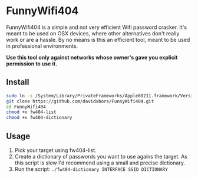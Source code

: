 # FunnyWifi404

FunnyWifi404 is a simple and not very efficient Wifi password cracker.
It's meant to be used on OSX devices, where other alternatives don't really work or are a hassle.
By no means is this an efficient tool, meant to be used in professional environments.

**Use this tool only against networks whose owner's gave you explicit permission to use it.**

## Install

```bash
sudo ln -s /System/Library/PrivateFrameworks/Apple80211.framework/Versions/Current/Resources/airport /usr/local/bin/airport
git clone https://github.com/davidxbors/FunnyWifi404.git
cd FunnyWifi404
chmod +x fw404-list
chmod +x fw404-dictionary
```

## Usage 

1. Pick your target using fw404-list.
1. Create a dictionary of passwords you want to use agains the target.
As this script is slow I'd recommend using a small and precise dictionary.
1. Run the script: `./fw404-dictionary INTERFACE SSID DICTIONARY`
